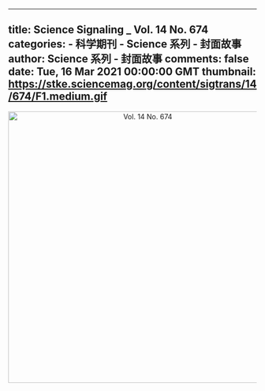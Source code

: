 
---
title: Science Signaling _ Vol. 14 No. 674
categories: 
    - 科学期刊
    - Science 系列 - 封面故事
author: Science 系列 - 封面故事
comments: false
date: Tue, 16 Mar 2021 00:00:00 GMT
thumbnail: https://stke.sciencemag.org/content/sigtrans/14/674/F1.medium.gif
---

<div>   
<div align="center"><img src="https://stke.sciencemag.org/content/sigtrans/14/674/F1.medium.gif" alt="Vol. 14 No. 674" width="550" height="auto" referrerpolicy="no-referrer"></div>  
</div>
            
